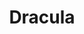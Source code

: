 ---
layout: video
series: Angry Video Game Nerd
season: 3
episode: 57
title: "Dracula"
permalink: /avgn/episode-57
video_id: sDR8HKC9wgI
alt_video_id: 6q2HcO75bAU
drive_id: 1KGy2GGAWK1w-gILeWddYw3ezqp-FE4tk
release_date: 2008-09-16
mike_notes:
toggle: off
title-cards:
  - episode-57.jpg
---